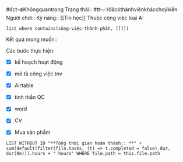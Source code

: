 #đct-❄️Khôngquantrọng
Trạng thái:: #tt-✅/đãcóthànhviênkhácchoýkiến
Người chơi::
Kỹ năng:: [[Tin học]]
Thuộc công việc loại A:
```dataview
list where contains(công-việc-thành-phần, [[]])
```
Kết quả mong muốn::

Các bước thực hiện:
- [x] kế hoạch hoạt động
- [x] mô tả công việc tnv
- [x] Airtable
- [x] tinh thần QC
- [x] word
- [x] CV
- [x] Mua sản phẩm


```dataview
LIST WITHOUT ID "**Tổng thời gian hoàn thành:: **" + sum(default(filter(file.tasks, (t) => t.completed = false).dur, dur(0m))).hours + " hours" WHERE file.path = this.file.path
```